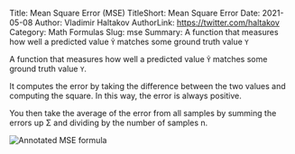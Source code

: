 Title: Mean Square Error (MSE)
TitleShort: Mean Square Error
Date: 2021-05-08
Author: Vladimir Haltakov
AuthorLink: https://twitter.com/haltakov
Category: Math Formulas
Slug: mse
Summary: A function that measures how well a predicted value `Ŷ` matches some ground truth value `Y`

A function that measures how well a predicted value `Ŷ` matches some ground truth value `Y`.

It computes the error by taking the difference between the two values and computing the square. In this way, the error is always positive.

You then take the average of the error from all samples by summing the errors up Σ and dividing by the number of samples n.

<img class="w-full md:w-1/2 lg:w-3/5 mx-auto my-4" src="{{ SITEURL }}/images/mse-details.jpg" alt="Annotated MSE formula">
